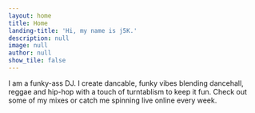 ```yaml
---
layout: home
title: Home
landing-title: 'Hi, my name is j5K.'
description: null
image: null
author: null
show_tile: false
---
```


I am a funky-ass DJ. I create dancable, funky vibes blending dancehall, reggae and hip-hop with a touch of turntablism to keep it fun. Check out some of my mixes or catch me spinning live online every week.
